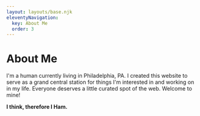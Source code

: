 ```yaml
---
layout: layouts/base.njk
eleventyNavigation:
  key: About Me
  order: 3
---
```

# About Me

I'm a human currently living in Philadelphia, PA. I created this website to serve as a grand central station for things I'm interested in and working on in my life. Everyone deserves a little curated spot of the web. Welcome to mine!

**I think, therefore I Ham.**
